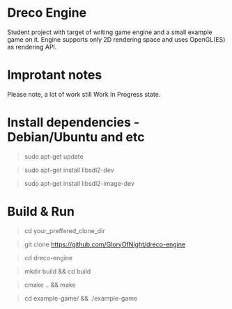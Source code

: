 # Dreco Engine
Student project with target of writing game engine and a small example game on it. Engine supports only 2D rendering space and uses OpenGL(ES) as rendering API.

# Improtant notes
Please note, a lot of work still Work In Progress state.

# Install dependencies - Debian/Ubuntu and etc
> sudo apt-get update

> sudo apt-get install libsdl2-dev

> sudo apt-get install libsdl2-image-dev

# Build & Run
> cd your_preffered_clone_dir

> git clone https://github.com/GloryOfNight/dreco-engine

> cd dreco-engine 

> mkdir build && cd build

> cmake .. && make

> cd example-game/ && ./example-game

